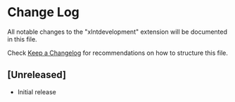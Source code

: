 # Change Log

All notable changes to the "xlntdevelopment" extension will be documented in this file.

Check [Keep a Changelog](http://keepachangelog.com/) for recommendations on how to structure this file.

## [Unreleased]

- Initial release